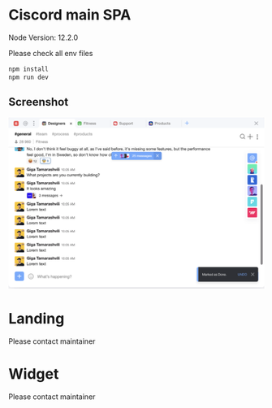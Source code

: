 # Ciscord main SPA
Node Version: 12.2.0

Please check all env files

```
npm install
npm run dev
```
## Screenshot
![ciscord](screenshots/ciscord.png)

# Landing
Please contact maintainer

# Widget
Please contact maintainer
